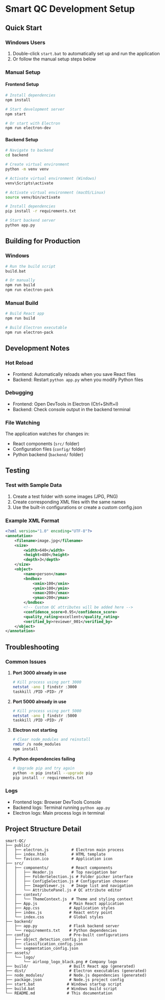 # Smart QC Development Setup

## Quick Start

### Windows Users
1. Double-click `start.bat` to automatically set up and run the application
2. Or follow the manual setup steps below

### Manual Setup

#### Frontend Setup
```bash
# Install dependencies
npm install

# Start development server
npm start

# Or start with Electron
npm run electron-dev
```

#### Backend Setup
```bash
# Navigate to backend
cd backend

# Create virtual environment
python -m venv venv

# Activate virtual environment (Windows)
venv\Scripts\activate

# Activate virtual environment (macOS/Linux)
source venv/bin/activate

# Install dependencies
pip install -r requirements.txt

# Start backend server
python app.py
```

## Building for Production

### Windows
```bash
# Run the build script
build.bat

# Or manually
npm run build
npm run electron-pack
```

### Manual Build
```bash
# Build React app
npm run build

# Build Electron executable
npm run electron-pack
```

## Development Notes

### Hot Reload
- Frontend: Automatically reloads when you save React files
- Backend: Restart `python app.py` when you modify Python files

### Debugging
- Frontend: Open DevTools in Electron (Ctrl+Shift+I)
- Backend: Check console output in the backend terminal

### File Watching
The application watches for changes in:
- React components (`src/` folder)
- Configuration files (`config/` folder)
- Python backend (`backend/` folder)

## Testing

### Test with Sample Data
1. Create a test folder with some images (JPG, PNG)
2. Create corresponding XML files with the same names
3. Use the built-in configurations or create a custom config.json

### Example XML Format
```xml
<?xml version="1.0" encoding="UTF-8"?>
<annotation>
    <filename>image.jpg</filename>
    <size>
        <width>640</width>
        <height>480</height>
        <depth>3</depth>
    </size>
    <object>
        <name>person</name>
        <bndbox>
            <xmin>100</xmin>
            <ymin>100</ymin>
            <xmax>200</xmax>
            <ymax>200</ymax>
        </bndbox>
        <!-- Custom QC attributes will be added here -->
        <confidence_score>0.95</confidence_score>
        <quality_rating>excellent</quality_rating>
        <verified_by>reviewer_001</verified_by>
    </object>
</annotation>
```

## Troubleshooting

### Common Issues

1. **Port 3000 already in use**
   ```bash
   # Kill process using port 3000
   netstat -ano | findstr :3000
   taskkill /PID <PID> /F
   ```

2. **Port 5000 already in use**
   ```bash
   # Kill process using port 5000
   netstat -ano | findstr :5000
   taskkill /PID <PID> /F
   ```

3. **Electron not starting**
   ```bash
   # Clear node_modules and reinstall
   rmdir /s node_modules
   npm install
   ```

4. **Python dependencies failing**
   ```bash
   # Upgrade pip and try again
   python -m pip install --upgrade pip
   pip install -r requirements.txt
   ```

### Logs
- Frontend logs: Browser DevTools Console
- Backend logs: Terminal running `python app.py`
- Electron logs: Main process logs in terminal

## Project Structure Detail

```
smart-QC/
├── public/
│   ├── electron.js          # Electron main process
│   ├── index.html           # HTML template
│   └── favicon.ico          # Application icon
├── src/
│   ├── components/          # React components
│   │   ├── Header.js        # Top navigation bar
│   │   ├── FolderSelection.js # Folder picker interface
│   │   ├── ConfigSelection.js # Configuration chooser
│   │   ├── ImageViewer.js   # Image list and navigation
│   │   └── AttributePanel.js # QC attribute editor
│   ├── context/
│   │   └── ThemeContext.js  # Theme and styling context
│   ├── App.js              # Main React application
│   ├── App.css             # Application styles
│   ├── index.js            # React entry point
│   └── index.css           # Global styles
├── backend/
│   ├── app.py              # Flask backend server
│   └── requirements.txt    # Python dependencies
├── config/                 # Pre-built configurations
│   ├── object_detection_config.json
│   ├── classification_config.json
│   └── segmentation_config.json
├── assets/
│   └── logo/
│       └── airloop_logo_black.png # Company logo
├── build/                  # Built React app (generated)
├── dist/                   # Electron executables (generated)
├── node_modules/           # Node.js dependencies (generated)
├── package.json            # Node.js project config
├── start.bat              # Windows startup script
├── build.bat              # Windows build script
└── README.md              # This documentation
```

